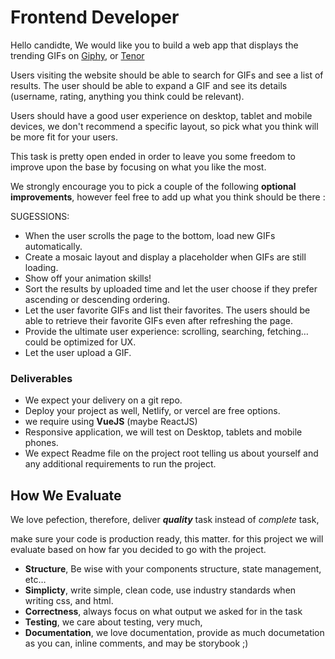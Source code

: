 # Frontend Developer

Hello candidte, 
We would like you to build a web app that displays the trending GIFs on [Giphy](https://giphy.com/), or [Tenor](https://tenor.com/gifapi/documentation#quickstart)

Users visiting the website should be able to search for GIFs and see a list of results. The user should be able to expand a GIF and see its details (username, rating, anything you think could be relevant).

Users should have a good user experience on desktop, tablet and mobile devices, we don't recommend a specific layout, so pick what you think will be more fit for your users.

This task is pretty open ended in order to leave you some freedom to improve upon the base by focusing on what you like the most.

We strongly encourage you to pick a couple of the following **optional improvements**, however feel free to add up what you think should be there :

SUGESSIONS:
- When the user scrolls the page to the bottom, load new GIFs automatically.
- Create a mosaic layout and display a placeholder when GIFs are still loading.
- Show off your animation skills!
- Sort the results by uploaded time and let the user choose if they prefer ascending or descending ordering.
- Let the user favorite GIFs and list their favorites. The users should be able to retrieve their favorite GIFs even after refreshing the page.
- Provide the ultimate user experience: scrolling, searching, fetching… could be optimized for UX.
- Let the user upload a GIF.

### Deliverables
- We expect your delivery on a git repo.
- Deploy your project as well, Netlify, or vercel are free options.
- we require using **VueJS** (maybe ReactJS)
- Responsive application, we will test on Desktop, tablets and mobile phones.
- We expect Readme file on the project root telling us about yourself and any additional requirements to run the project.


## How We Evaluate

We love pefection, therefore, deliver **_quality_** task instead of _complete_ task, 

make sure your code is production ready, this matter. for this project we will evaluate based on how far you decided to go with the project.

- **Structure**, Be wise with your components structure, state management, etc…
- **Simplicty**, write simple, clean code, use industry standards when writing css, and html.
- **Correctness**, always focus on what output we asked for in the task
- **Testing**, we care about testing, very much, 
- **Documentation**, we love documentation, provide as much documetation as you can, inline comments, and may be storybook ;)
